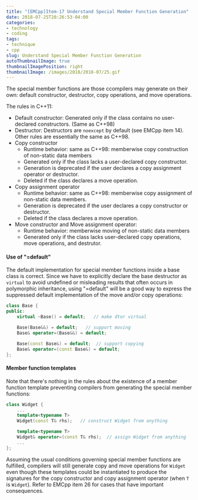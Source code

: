 ```yaml
---
title: "[EMCpp]Item-17 Understand Special Member Function Generation"
date: 2018-07-25T20:26:53-04:00
categories:
- technology
- coding
tags:
- technique
- cpp
slug: Understand Special Member Function Generation
autoThumbnailImage: true
thumbnailImagePosition: right
thumbnailImage: /images/2018/2018-07/25.gif
---
```


The special member functions are those ccompilers may generate on their own: default constructor, destructor, copy operations, and move operations.
<!--more-->

The rules in C++11:

* Default constructor: Generated only if the class contains no user-declared constructors. (Same as C++98)
* Destructor: Destructors are `noexcept` by default (see EMCpp item 14). Other rules are essentially the same as C++98.
* Copy constructor
    - Runtime behavior: same as C++98: memberwise copy construction of non-static data members
    - Generated only if the class lacks a user-declared copy constructor.
    - Generation is deprecated if the user declares a copy assignment operator or destructor.
    - Deleted if the class declares a move operation.
* Copy assignment operator
    - Runtime behavior: same as C++98: memberwise copy assignment of non-static data members.
    - Generation is deprecated if the user declares a copy constructor or destructor.
    - Deleted if the class declares a move operation.
* Move constructor and Move assignment operator:
    - Runtime behavior: memberwise moving of non-static data members
    - Generated only if the class lacks user-declared copy operations, move operations, and destrutor.

#### Use of "=default"

The default implementation for special member functions inside a base class is correct. Since we have to explicitly declare the base destructor as `virtual` to avoid undefined or misleading results that often occurs in polymorphic inheritance, using  "=default" will be a good way to express the suppressed default implementation of the move and/or copy operations:

```cpp
class Base {
public:
    virtual ~Base() = default;   // make dtor virtual

    Base(Base&&) = default;   // support moving
    Base& operator=(Base&&) = default; 

    Base(const Base&) = default;  // support copying
    Base& operator=(const Base&) = default;
};
```

#### Member function templates

Note that there's nothing in the rules about the existence of a member function template preventing compilers from generating the special member functions:

```cpp
class Widget {
    ...
    template<typename T>
    Widget(const T& rhs);   // construct Widget from anything

    template<typename T>
    Widget& operator=(const T& rhs);  // assign Widget from anything
    ...
};
```

Assuming the usual conditions governing special member functions are fulfilled, compilers will still generate copy and move operations for `Widget` even though these templates could be instantiated to produce the signatures for the copy constructor and copy assignment operator (when `T` is `Widget`). Refer to EMCpp item 26 for cases that have important consequences.

